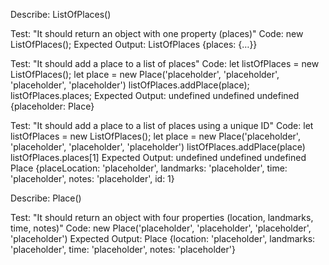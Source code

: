 Describe: ListOfPlaces()

Test: "It should return an object with one property (places)"
Code: new ListOfPlaces();
Expected Output: ListOfPlaces {places: {…}}

Test: "It should add a place to a list of places"
Code: let listOfPlaces = new ListOfPlaces();
let place = new Place('placeholder', 'placeholder', 'placeholder', 'placeholder')
listOfPlaces.addPlace(place);
listOfPlaces.places;
Expected Output: undefined
undefined
undefined
{placeholder: Place}

Test: "It should add a place to a list of places using a unique ID"
Code: let listOfPlaces = new ListOfPlaces();
let place = new Place('placeholder', 'placeholder', 'placeholder', 'placeholder')
listOfPlaces.addPlace(place)
listOfPlaces.places[1]
Expected Output: undefined
undefined
undefined
Place {placeLocation: 'placeholder', landmarks: 'placeholder', time: 'placeholder', notes: 'placeholder', id: 1}

Describe: Place()

Test: "It should return an object with four properties (location, landmarks, time, notes)"
Code: new Place('placeholder', 'placeholder', 'placeholder', 'placeholder')
Expected Output: Place {location: 'placeholder', landmarks: 'placeholder', time: 'placeholder', notes: 'placeholder'}